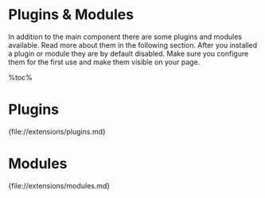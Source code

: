 # Plugins & Modules

In addition to the main component there are some plugins and modules available. Read more about them in the following section. After you installed a plugin or module they are by default disabled. Make sure you configure them for the first use and make them visible on your page.

%toc%

# Plugins

{file://extensions/plugins.md}

# Modules

{file://extensions/modules.md}


